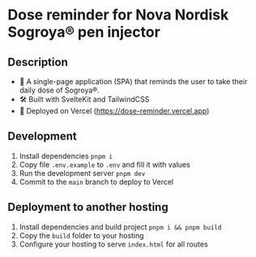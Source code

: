# Dose reminder for Nova Nordisk Sogroya® pen injector

## Description

- 💊 A single-page application (SPA) that reminds the user to take their daily dose of Sogroya®.
- 🛠️ Built with SvelteKit and TailwindCSS
- 🚀 Deployed on Vercel (https://dose-reminder.vercel.app)

## Development

1. Install dependencies `pnpm i`
2. Copy file `.env.example` to `.env` and fill it with values
3. Run the development server `pnpm dev`
4. Commit to the `main` branch to deploy to Vercel

## Deployment to another hosting

1. Install dependencies and build project `pnpm i && pnpm build`
2. Copy the `build` folder to your hosting
3. Configure your hosting to serve `index.html` for all routes
